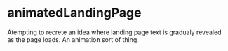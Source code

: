 # animatedLandingPage

Atempting to recrete an idea where landing page text is 
gradualy revealed as the page loads.
An animation sort of thing.